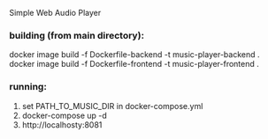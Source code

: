 Simple Web Audio Player

### building (from main directory):
docker image build -f Dockerfile-backend -t music-player-backend . <br/>
docker image build -f Dockerfile-frontend -t music-player-frontend .

### running:
1) set PATH_TO_MUSIC_DIR in docker-compose.yml
2) docker-compose up -d
3) http://localhosty:8081